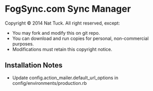 # FogSync.com Sync Manager

Copyright &copy; 2014 Nat Tuck. All right reserved, except:

 * You may fork and modify this on git repo.
 * You can download and run copies for personal, non-commercial purposes.
 * Modifications must retain this copyright notice.

## Installation Notes

 * Update config.action_mailer.default_url_options in config/environments/production.rb 


